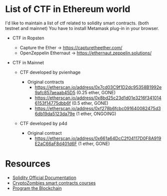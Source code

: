 # List of CTF in Ethereum world

I'd like to maintain a list of ctf related to solidity smart contracts. (both testnet and mainnet)
You have to install Metamask plug-in in your browser.

  - CTF in Ropsten
    - Capture the Ether -> https://capturetheether.com/
    - OpenZeppelin Ethernaut -> https://ethernaut.zeppelin.solutions/
  
  - CTF in Mainnet
    - CTF developed by pvienhage
      - Original contracts
        - https://etherscan.io/address/0x7cd03C9f1D2dc95358B1992e9afc857aeaab45D5 (0.25 ether, GONE)
        - https://etherscan.io/address/0x8bd25c23d1d01e3216f3410146153f14775dbb6f (0.5 ether,  GONE)
        - https://etherscan.io/address/0xf278b6fcbc091640082475d36db19da5123da79e (1 ether, ONGOING)
        
    - CTF developed by p4d
      - Original contract
        - https://etherscan.io/address/0x661a64DcC2f04117D0F8A919E2aC66aF8d401d6F (1 ether, GONE)

# Resources

- [Solidity Official Documentation](https://solidity.readthedocs.io/en/v0.4.25/)
- [CryptoZombies smart contracts courses](https://cryptozombies.io/en/course/)
- [Program the Blockchain](https://programtheblockchain.com/)
